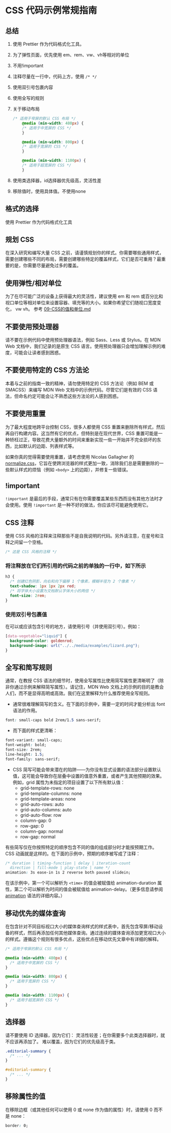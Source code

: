 # CSS 代码示例常规指南

## 总结

1. 使用 Prettier 作为代码格式化工具。
2. 为了弹性页面，优先使用 em、rem、vw、vh等相对的单位
3. 不用!important
4. 注释尽量在一行中，代码上方，使用 `/* */`
5. 使用双引号包裹内容
6. 使用全写的规则
7. 关于移动布局

    ```css
    /* 适用于窄屏的默认 CSS 布局 */
        @media (min-width: 480px) {
        /* 适用于中宽屏的 CSS */
        }

        @media (min-width: 800px) {
        /* 适用于宽屏的 CSS */
        }

        @media (min-width: 1100px) {
        /* 适用于超宽屏的 CSS */
        }
    ```

8. 使用类选择器，id选择器优先级高，灵活性差
9. 移除值时，使用具体值。不使用none

## 格式的选择

使用 Prettier 作为代码格式化工具

## 规划 CSS

在深入研究和编写大量 CSS 之前，请谨慎规划你的样式。你需要哪些通用样式，需要创建哪些不同的布局，需要创建哪些特定的覆盖样式，它们是否可重用？最重要的是，你需要尽量避免过多的覆盖。

## 使用弹性/相对单位

为了在尽可能广泛的设备上获得最大的灵活性，建议使用 em 和 rem 或百分比和视口单位等相对单位来设置容器、填充等的大小。如果你希望它们随视口宽度变化， vw vh。 参考 [09-CSS的值和单位.md](09-CSS的值和单位.md)

## 不要使用预处理器

请不要在示例代码中使用预处理器语法，例如 Sass、Less 或 Stylus。在 MDN Web 文档中，我们记录的是原生 CSS 语言。使用预处理器只会增加理解示例的难度，可能会让读者感到困惑。

## 不要使用特定的 CSS 方法论

本着与之前的指南一致的精神，请勿使用特定的 CSS 方法论（例如 BEM 或 SMACSS）来编写 MDN Web 文档中的示例代码。尽管它们是有效的 CSS 语法，但命名约定可能会让不熟悉这些方法论的人感到困惑。

## 不要使用重置

为了最大程度地跨平台控制 CSS，很多人都使用 CSS 重置来删除所有样式，然后再自行构建内容。这当然有它的优点，但特别是在现代世界，CSS 重置可能是一种矫枉过正，导致花费大量额外的时间来重新实现一些一开始并不完全损坏的东西，比如默认的边距、列表样式等。

如果你真的觉得需要使用重置，请考虑使用 Nicolas Gallagher 的 [normalize.css](https://necolas.github.io/normalize.css/)，它旨在使跨浏览器的样式更加一致，消除我们总是需要删除的一些默认样式的烦恼（例如 `<body>` 上的边距），并修复一些错误。

## !important

`!important` 是最后的手段，通常只有在你需要覆盖某些东西而没有其他方法时才会使用。使用 `!important` 是一种不好的做法，你应该尽可能避免使用它。

## CSS 注释

使用 CSS 风格的注释来注释那些不是自我说明的代码。另外请注意，在星号和注释之间留一个空格。

```CSS
/* 这是 CSS 风格的注释 */
```

### 将注释放在它们所引用的代码之前的单独的一行中，如下所示

```CSS
h3 {
  /* 创建红色阴影，向右和向下偏移 1 个像素，模糊半径为 2 个像素 */
  text-shadow: 1px 1px 2px red;
  /* 将字体大小设置为文档默认字体大小的两倍 */
  font-size: 2rem;
}
```

### 使用双引号包裹值

在可以或应该包含引号的地方，请使用引号（并使用双引号）。例如：

```CSS
[data-vegetable="liquid"] {
  background-color: goldenrod;
  background-image: url("../../media/examples/lizard.png");
}
```

## 全写和简写规则

通常，在教授 CSS 语法的细节时，使用全写属性比使用简写属性更清晰明了（除非你通过示例来解释简写属性）。请记住，MDN Web 文档上的示例的目的是教会人们，而不是显得高明或高效。我们在这里解释为什么推荐使用全写规则。

- 通常很难理解简写的含义。在下面的示例中，需要一定的时间才能分析出 font 语法的作用。

```CSS
font: small-caps bold 2rem/1.5 sans-serif;
```

- 而下面的样式更清晰：

```CSS
font-variant: small-caps;
font-weight: bold;
font-size: 2rem;
line-height: 1.5;
font-family: sans-serif;
```

- CSS 简写可能会带来潜在的陷阱——为你没有显式设置的语法部分设置默认值，这可能会导致你在层叠中设置的值意外重置，或者产生其他预期的效果。例如，grid 属性为未指定的项目设置了以下所有默认值：
  - grid-template-rows: none
  - grid-template-columns: none
  - grid-template-areas: none
  - grid-auto-rows: auto
  - grid-auto-columns: auto
  - grid-auto-flow: row
  - column-gap: 0
  - row-gap: 0
  - column-gap: normal
  - row-gap: normal

有些简写仅在你按照特定的顺序包含不同的值的组成部分时才能按预期工作。CSS 动画就是这样的。在下面的示例中，预期的顺序被写成了注释：

```CSS
/* duration | timing-function | delay | iteration-count
  direction | fill-mode | play-state | name */
animation: 3s ease-in 1s 2 reverse both paused slidein;
```

在该示例中，第一个可以解析为 `<time>` 的值会被赋值给 animation-duration 属性，第二个可以解析为时间的值会被赋值给 animation-delay。（更多信息请参阅 [animation](https://developer.mozilla.org/zh-CN/docs/Web/CSS/animation#%E8%AF%AD%E6%B3%95) 语法的详细内容。）

## 移动优先的媒体查询

在包含针对不同目标视口大小的媒体查询样式的样式表中，首先包含窄屏/移动设备的样式，然后再添加任何其他媒体查询。通过连续的媒体查询添加更宽视口大小的样式。遵循这个规则有很多优点，这些优点在移动优先文章中有详细的解释。

```CSS
/* 适用于窄屏的默认 CSS 布局 */

@media (min-width: 480px) {
  /* 适用于中宽屏的 CSS */
}

@media (min-width: 800px) {
  /* 适用于宽屏的 CSS */
}

@media (min-width: 1100px) {
  /* 适用于超宽屏的 CSS */
}
```

## 选择器

请不要使用 ID 选择器，因为它们：
灵活性较差；在你需要多个此类选择器时，就不应该再添加了。
难以覆盖，因为它们的优先级高于类。

```CSS
.editorial-summary {
  /* ... */
}
```

```CSS
#editorial-summary {
  /* ... */
}
```

## 移除属性的值

在移除边框（或其他任何可以使用 0 或 none 作为值的属性）时，请使用 0 而不是 none：

```CSS
border: 0;
```
